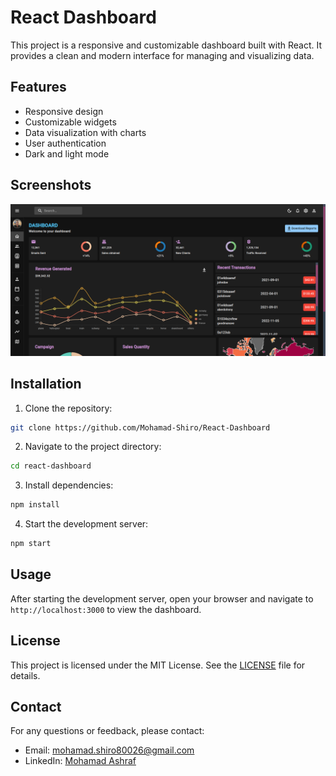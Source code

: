 # React Dashboard

This project is a responsive and customizable dashboard built with React. It provides a clean and modern interface for managing and visualizing data.

## Features

- Responsive design
- Customizable widgets
- Data visualization with charts
- User authentication
- Dark and light mode

## Screenshots

![Dashboard Screenshot](Screenshot-From-2024-12-14-20-41-52.png)

## Installation

1. Clone the repository:
  ```bash
  git clone https://github.com/Mohamad-Shiro/React-Dashboard
  ```
2. Navigate to the project directory:
  ```bash
  cd react-dashboard
  ```
3. Install dependencies:
  ```bash
  npm install
  ```
4. Start the development server:
  ```bash
  npm start
  ```

## Usage

After starting the development server, open your browser and navigate to `http://localhost:3000` to view the dashboard.


## License

This project is licensed under the MIT License. See the [LICENSE](LICENSE) file for details.

## Contact

For any questions or feedback, please contact:
  - Email: mohamad.shiro80026@gmail.com
  - LinkedIn: [Mohamad Ashraf](https://www.linkedin.com/in/mohamad-ashraf-mahmoud/)